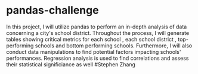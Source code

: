 # pandas-challenge
In this project, I will utilize pandas to perform an in-depth analysis of data concerning a city's school district. Throughout the process, I will generate tables showing critical metrics for each school ,  each school district , top-performing schools and bottom performing schools. Furthermore, I will also conduct data manipulations to find potential factors impacting schools' performances. Regression analysis is used to find correlations and assess their statistical significiance as well
#Stephen Zhang
